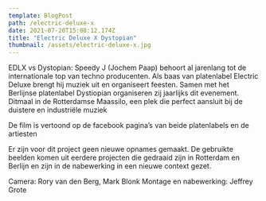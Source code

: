 ```yaml
---
template: BlogPost
path: /electric-deluxe-x
date: 2021-07-20T15:08:12.174Z
title: "Electric Deluxe X Dystopian"
thumbnail: /assets/electric-deluxe-x.jpg
---
```

EDLX vs Dystopian:
Speedy J (Jochem Paap) behoort al jarenlang tot de internationale top van techno producenten. Als baas van platenlabel Electric Deluxe brengt hij muziek uit en organiseert feesten.  Samen met het Berlijnse platenlabel Dystiopian organiseren zij jaarlijks dit evenement. Ditmaal in de Rotterdamse Maassilo, een plek die perfect aansluit bij de duistere en industriële muziek

De film is vertoond  op de facebook pagina’s van beide platenlabels en de artiesten

Er zijn voor dit project geen nieuwe opnames gemaakt. De gebruikte beelden komen uit eerdere projecten die gedraaid zijn in Rotterdam en Berlijn en zijn in de nabewerking in een nieuwe context gezet.


Camera: Rory van den Berg, Mark Blonk
Montage en nabewerking: Jeffrey Grote
